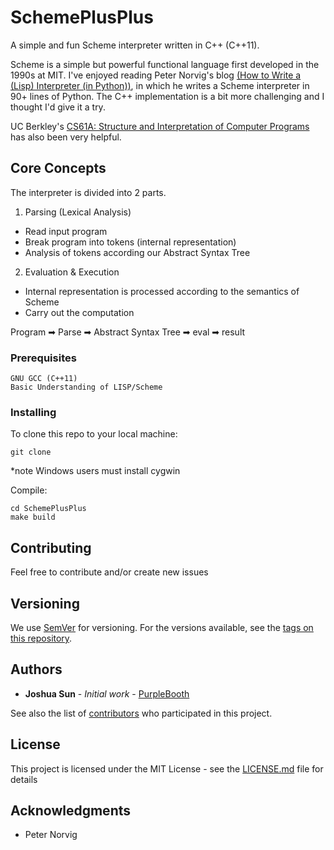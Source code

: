 # SchemePlusPlus
A simple and fun Scheme interpreter written in C++ (C++11). 

Scheme is a simple but powerful functional language first developed in the 1990s at MIT. I've enjoyed reading Peter Norvig's blog [(How to Write a (Lisp) Interpreter (in Python))](http://norvig.com/lispy.html), in which he writes a Scheme interpreter in 90+ lines of Python. The C++ implementation is a bit more challenging and I thought I'd give it a try. 

UC Berkley's [CS61A: Structure and Interpretation of Computer Programs](https://cs61a.org) has also been very helpful.


## Core Concepts

The interpreter is divided into 2 parts.

1. Parsing (Lexical Analysis)
  - Read input program
  - Break program into tokens (internal representation)
  - Analysis of tokens according our Abstract Syntax Tree
2. Evaluation & Execution 
  - Internal representation is processed according to the semantics of Scheme
  - Carry out the computation

Program ➡ Parse ➡ Abstract Syntax Tree ➡ eval ➡ result

### Prerequisites

```
GNU GCC (C++11)
Basic Understanding of LISP/Scheme
```

### Installing

To clone this repo to your local machine:
```
git clone
```

*note Windows users must install cygwin

Compile:
```
cd SchemePlusPlus
make build
```

## Contributing

Feel free to contribute and/or create new issues

## Versioning

We use [SemVer](http://semver.org/) for versioning. For the versions available, see the [tags on this repository](https://github.com/jsun98/SchemePlusPlus/tags). 

## Authors

* **Joshua Sun** - *Initial work* - [PurpleBooth](https://github.com/jsun98)

See also the list of [contributors](https://github.com/your/project/contributors) who participated in this project.

## License

This project is licensed under the MIT License - see the [LICENSE.md](LICENSE.md) file for details

## Acknowledgments

* Peter Norvig 
